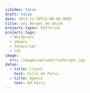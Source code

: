 ```yaml
---
isIndex: false
draft: false
date: 2013-11-20T22:00:00.000Z
title: Les Berges de Seine
projects_types: Editorial
projects_tags:
  - Wordpress
  - jQuery
  - Javascript
  - CSS
image:
  src: /images/uploads/lesberges.jpg
datas:
  - title: Client
    text: Ville de Paris
  - title: Agence
    text: 84.Paris
---
```

